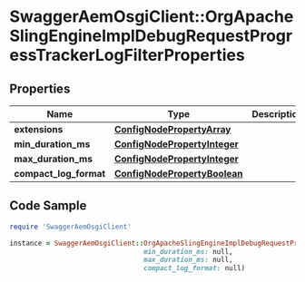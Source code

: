 # SwaggerAemOsgiClient::OrgApacheSlingEngineImplDebugRequestProgressTrackerLogFilterProperties

## Properties

Name | Type | Description | Notes
------------ | ------------- | ------------- | -------------
**extensions** | [**ConfigNodePropertyArray**](ConfigNodePropertyArray.md) |  | [optional] 
**min_duration_ms** | [**ConfigNodePropertyInteger**](ConfigNodePropertyInteger.md) |  | [optional] 
**max_duration_ms** | [**ConfigNodePropertyInteger**](ConfigNodePropertyInteger.md) |  | [optional] 
**compact_log_format** | [**ConfigNodePropertyBoolean**](ConfigNodePropertyBoolean.md) |  | [optional] 

## Code Sample

```ruby
require 'SwaggerAemOsgiClient'

instance = SwaggerAemOsgiClient::OrgApacheSlingEngineImplDebugRequestProgressTrackerLogFilterProperties.new(extensions: null,
                                 min_duration_ms: null,
                                 max_duration_ms: null,
                                 compact_log_format: null)
```


